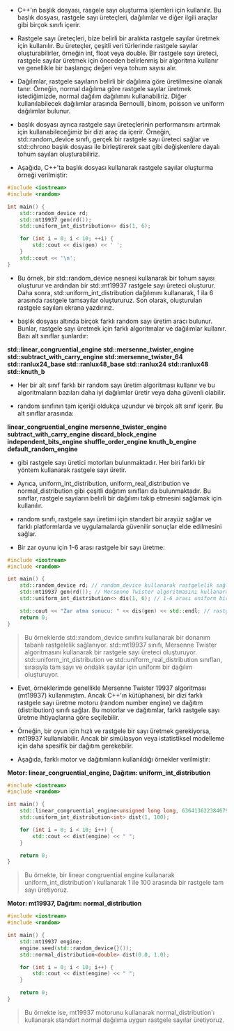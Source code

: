 - C++'ın <random> başlık dosyası, rasgele sayı oluşturma işlemleri için kullanılır. Bu başlık dosyası, rastgele sayı üreteçleri, dağılımlar ve diğer ilgili araçlar gibi birçok sınıfı içerir.

- Rastgele sayı üreteçleri, bize belirli bir aralıkta rastgele sayılar üretmek için kullanılır. Bu üreteçler, çeşitli veri türlerinde rastgele sayılar oluşturabilirler, örneğin int, float veya double. Bir rastgele sayı üreteci, rastgele sayılar üretmek için önceden belirlenmiş bir algoritma kullanır ve genellikle bir başlangıç değeri veya tohum sayısı alır.

- Dağılımlar, rastgele sayıların belirli bir dağılıma göre üretilmesine olanak tanır. Örneğin, normal dağılıma göre rastgele sayılar üretmek istediğimizde, normal dağılım dağılımını kullanabiliriz. Diğer kullanılabilecek dağılımlar arasında Bernoulli, binom, poisson ve uniform dağılımlar bulunur.

- <random> başlık dosyası ayrıca rastgele sayı üreteçlerinin performansını artırmak için kullanabileceğimiz bir dizi araç da içerir. Örneğin, std::random_device sınıfı, gerçek bir rastgele sayı üreteci sağlar ve std::chrono başlık dosyası ile birleştirerek saat gibi değişkenlere dayalı tohum sayıları oluşturabiliriz.

- Aşağıda, C++'ta <random> başlık dosyası kullanarak rastgele sayılar oluşturma örneği verilmiştir:

```CPP
#include <iostream>
#include <random>

int main() {
    std::random_device rd;
    std::mt19937 gen(rd());
    std::uniform_int_distribution<> dis(1, 6);

    for (int i = 0; i < 10; ++i) {
        std::cout << dis(gen) << ' ';
    }
    std::cout << '\n';
}

```
- Bu örnek, bir std::random_device nesnesi kullanarak bir tohum sayısı oluşturur ve ardından bir std::mt19937 rastgele sayı üreteci oluşturur. Daha sonra, std::uniform_int_distribution dağılımını kullanarak, 1 ila 6 arasında rastgele tamsayılar oluştururuz. Son olarak, oluşturulan rastgele sayıları ekrana yazdırırız.

- <random> başlık dosyası altında birçok farklı random sayı üretim aracı bulunur. Bunlar, rastgele sayı üretmek için farklı algoritmalar ve dağılımlar kullanır. Bazı alt sınıflar şunlardır:

**std::linear_congruential_engine**
**std::mersenne_twister_engine**
**std::subtract_with_carry_engine**
**std::mersenne_twister_64**
**std::ranlux24_base**
**std::ranlux48_base**
**std::ranlux24**
**std::ranlux48**
**std::knuth_b**

- Her bir alt sınıf farklı bir random sayı üretim algoritması kullanır ve bu algoritmaların bazıları daha iyi dağılımlar üretir veya daha güvenli olabilir.

- random sınıfının tam içeriği oldukça uzundur ve birçok alt sınıf içerir. Bu alt sınıflar arasında:

**linear_congruential_engine**
**mersenne_twister_engine**
**subtract_with_carry_engine**
**discard_block_engine**
**independent_bits_engine**
**shuffle_order_engine**
**knuth_b_engine**
**default_random_engine**
- gibi rastgele sayı üretici motorları bulunmaktadır. Her biri farklı bir yöntem kullanarak rastgele sayı üretir.

- Ayrıca, uniform_int_distribution, uniform_real_distribution ve normal_distribution gibi çeşitli dağıtım sınıfları da bulunmaktadır. Bu sınıflar, rastgele sayıların belirli bir dağılımı takip etmesini sağlamak için kullanılır.

- random sınıfı, rastgele sayı üretimi için standart bir arayüz sağlar ve farklı platformlarda ve uygulamalarda güvenilir sonuçlar elde edilmesini sağlar.

- Bir zar oyunu için 1-6 arası rastgele bir sayı üretme:

```CPP
#include <iostream>
#include <random>

int main() {
    std::random_device rd; // random_device kullanarak rastgelelik sağla
    std::mt19937 gen(rd()); // Mersenne Twister algoritmasını kullanarak generator oluştur
    std::uniform_int_distribution<> dis(1, 6); // 1-6 arası uniform bir dağılım oluştur

    std::cout << "Zar atma sonucu: " << dis(gen) << std::endl; // rastgele sayıyı yazdır
    return 0;
}

```

> Bu örneklerde std::random_device sınıfını kullanarak bir donanım tabanlı rastgelelik sağlanıyor. std::mt19937 sınıfı, Mersenne Twister algoritmasını kullanarak bir rastgele sayı üreteci oluşturuyor. std::uniform_int_distribution ve std::uniform_real_distribution sınıfları, sırasıyla tam sayı ve ondalık sayılar için uniform bir dağılım oluşturuyor.

- Evet, örneklerimde genellikle Mersenne Twister 19937 algoritması (mt19937) kullanmıştım. Ancak C++'ın <random> kütüphanesi, bir dizi farklı rastgele sayı üretme motoru (random number engine) ve dağıtım (distribution) sınıfı sağlar. Bu motorlar ve dağıtımlar, farklı rastgele sayı üretme ihtiyaçlarına göre seçilebilir.

- Örneğin, bir oyun için hızlı ve rastgele bir sayı üretmek gerekiyorsa, mt19937 kullanılabilir. Ancak bir simülasyon veya istatistiksel modelleme için daha spesifik bir dağıtım gerekebilir.

- Aşağıda, farklı motor ve dağıtımların kullanıldığı örnekler verilmiştir:

**Motor: linear_congruential_engine, Dağıtım: uniform_int_distribution**

```CPP
#include <iostream>
#include <random>

int main() {
    std::linear_congruential_engine<unsigned long long, 6364136223846793005ULL, 1442695040888963407ULL, std::numeric_limits<unsigned long long>::max()> engine;
    std::uniform_int_distribution<int> dist(1, 100);

    for (int i = 0; i < 10; i++) {
        std::cout << dist(engine) << " ";
    }

    return 0;
}

```
> Bu örnekte, bir linear congruential engine kullanarak uniform_int_distribution'ı kullanarak 1 ile 100 arasında bir rastgele tam sayı üretiyoruz.


**Motor: mt19937, Dağıtım: normal_distribution**

```CPP
#include <iostream>
#include <random>

int main() {
    std::mt19937 engine;
    engine.seed(std::random_device{}());
    std::normal_distribution<double> dist(0.0, 1.0);

    for (int i = 0; i < 10; i++) {
        std::cout << dist(engine) << " ";
    }

    return 0;
}

```
> Bu örnekte ise, mt19937 motorunu kullanarak normal_distribution'ı kullanarak standart normal dağılıma uygun rastgele sayılar üretiyoruz.












